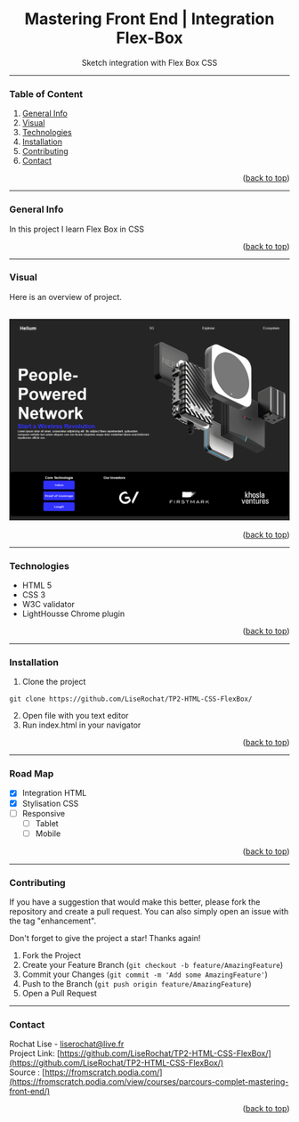 <div id="top"></div>

<div align="center">
  <h1> Mastering Front End | Integration Flex-Box </h1>
  <p> Sketch integration with Flex Box CSS </p>
</div>

***

### Table of Content
1. [General Info](#general-info)
3. [Visual](#visual)
4. [Technologies](#technologies)
5. [Installation](#installation)
6. [Contributing](#contributing)
7. [Contact](#contact)
<p align="right">(<a href="#top">back to top</a>)</p>

***

### General Info
In this project I learn Flex Box in CSS
<p align="right">(<a href="#top">back to top</a>)</p>

***

### Visual
Here is an overview of project. </br>
</br>
<div align="center">
  <img src="assets/img/screenshot01.png" alt="screenshot project">
</div>
<p align="right">(<a href="#top">back to top</a>)</p>

***

### Technologies
- HTML 5
- CSS 3
- W3C validator
- LightHousse Chrome plugin

<p align="right">(<a href="#top">back to top</a>)</p>

***

### Installation

1. Clone the project
```
git clone https://github.com/LiseRochat/TP2-HTML-CSS-FlexBox/
```
2. Open file with you text editor 
3. Run index.html in your navigator
<p align="right">(<a href="#top">back to top</a>)</p>

***
### Road Map
- [x] Integration HTML
- [x] Stylisation CSS
- [ ] Responsive
    - [ ] Tablet
    - [ ] Mobile
<p align="right">(<a href="#top">back to top</a>)</p>

***

### Contributing
If you have a suggestion that would make this better, please fork the repository and create a pull request. You can also simply open an issue with the tag "enhancement".

Don't forget to give the project a star! Thanks again!

1. Fork the Project
2. Create your Feature Branch (`git checkout -b feature/AmazingFeature`)
3. Commit your Changes (`git commit -m 'Add some AmazingFeature'`)
4. Push to the Branch (`git push origin feature/AmazingFeature`)
5. Open a Pull Request


***

### Contact 
Rochat Lise - liserochat@live.fr </br>
Project Link: [https://github.com/LiseRochat/TP2-HTML-CSS-FlexBox/](https://github.com/LiseRochat/TP2-HTML-CSS-FlexBox/)
<br>
Source : [https://fromscratch.podia.com/](https://fromscratch.podia.com/view/courses/parcours-complet-mastering-front-end/)
<br>
<p align="right">(<a href="#top">back to top</a>)</p>




